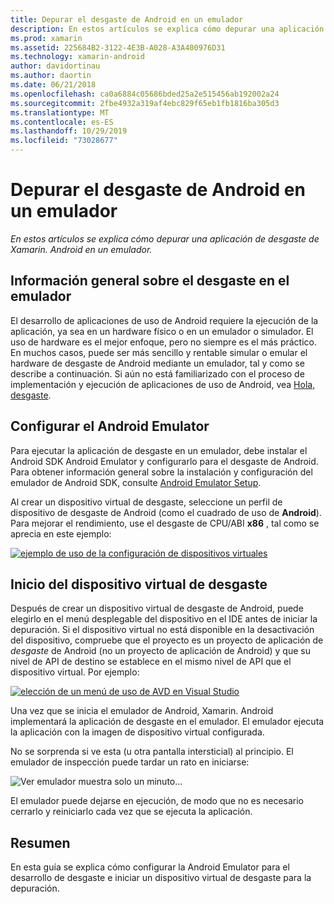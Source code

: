 ```yaml
---
title: Depurar el desgaste de Android en un emulador
description: En estos artículos se explica cómo depurar una aplicación de desgaste de Xamarin. Android en un emulador.
ms.prod: xamarin
ms.assetid: 225684B2-3122-4E3B-A028-A3A400976D31
ms.technology: xamarin-android
author: davidortinau
ms.author: daortin
ms.date: 06/21/2018
ms.openlocfilehash: ca0a6884c05686bded25a2e515456ab192002a24
ms.sourcegitcommit: 2fbe4932a319af4ebc829f65eb1fb1816ba305d3
ms.translationtype: MT
ms.contentlocale: es-ES
ms.lasthandoff: 10/29/2019
ms.locfileid: "73028677"
---
```

# <a name="debug-android-wear-on-an-emulator"></a>Depurar el desgaste de Android en un emulador

_En estos artículos se explica cómo depurar una aplicación de desgaste de Xamarin. Android en un emulador._

## <a name="debug-wear-on-emulator-overview"></a>Información general sobre el desgaste en el emulador

El desarrollo de aplicaciones de uso de Android requiere la ejecución de la aplicación, ya sea en un hardware físico o en un emulador o simulador. El uso de hardware es el mejor enfoque, pero no siempre es el más práctico. En muchos casos, puede ser más sencillo y rentable simular o emular el hardware de desgaste de Android mediante un emulador, tal y como se describe a continuación. Si aún no está familiarizado con el proceso de implementación y ejecución de aplicaciones de uso de Android, vea [Hola, desgaste](~/android/wear/get-started/hello-wear.md).

## <a name="configure-the-android-emulator"></a>Configurar el Android Emulator

Para ejecutar la aplicación de desgaste en un emulador, debe instalar el Android SDK Android Emulator y configurarlo para el desgaste de Android. Para obtener información general sobre la instalación y configuración del emulador de Android SDK, consulte [Android Emulator Setup](~/android/get-started/installation/android-emulator/index.md).

Al crear un dispositivo virtual de desgaste, seleccione un perfil de dispositivo de desgaste de Android (como el cuadrado de uso de **Android**). Para mejorar el rendimiento, use el desgaste de CPU/ABI **x86** , tal como se aprecia en este ejemplo:

[![ejemplo de uso de la configuración de dispositivos virtuales](debug-on-emulator-images/01-wear-avd-example-sml.png)](debug-on-emulator-images/01-wear-avd-example.png#lightbox)

## <a name="launch-the-wear-virtual-device"></a>Inicio del dispositivo virtual de desgaste 

Después de crear un dispositivo virtual de desgaste de Android, puede elegirlo en el menú desplegable del dispositivo en el IDE antes de iniciar la depuración. Si el dispositivo virtual no está disponible en la desactivación del dispositivo, compruebe que el proyecto es un proyecto de aplicación de *desgaste* de Android (no un proyecto de aplicación de Android) y que su nivel de API de destino se establece en el mismo nivel de API que el dispositivo virtual. Por ejemplo:

[![elección de un menú de uso de AVD en Visual Studio](debug-on-emulator-images/vs/choose-wear-sim.png)](debug-on-emulator-images/vs/choose-wear-sim.png#lightbox)

Una vez que se inicia el emulador de Android, Xamarin. Android implementará la aplicación de desgaste en el emulador. El emulador ejecuta la aplicación con la imagen de dispositivo virtual configurada.

No se sorprenda si ve esta (u otra pantalla intersticial) al principio. El emulador de inspección puede tardar un rato en iniciarse: 

![Ver emulador muestra solo un minuto...](debug-on-emulator-images/please-wait.png)

El emulador puede dejarse en ejecución, de modo que no es necesario cerrarlo y reiniciarlo cada vez que se ejecuta la aplicación.

## <a name="summary"></a>Resumen

En esta guía se explica cómo configurar la Android Emulator para el desarrollo de desgaste e iniciar un dispositivo virtual de desgaste para la depuración.
